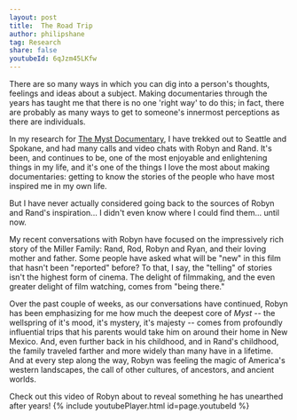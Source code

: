 ```yaml
---
layout: post
title:  The Road Trip
author: philipshane
tag: Research
share: false
youtubeId: 6qJzm45LKfw
---
```


There are so many ways in which you can dig into a person's thoughts, feelings and ideas about a subject. Making documentaries through the years has taught me that there is no one 'right way' to do this; in fact, there are probably as many ways to get to someone's innermost perceptions as there are individuals.

In my research for [The Myst Documentary](https://www.kickstarter.com/projects/philipshane/the-myst-documentary), I have trekked out to Seattle and Spokane, and had many calls and video chats with Robyn and Rand. It's been, and continues to be, one of the most enjoyable and enlightening things in my life, and it's one of the things I love the most about making documentaries: getting to know the stories of the people who have most inspired me in my own life.

But I have never actually considered going back to the sources of Robyn and Rand's inspiration... I didn't even know where I could find them... until now.

My recent conversations with Robyn have focused on the impressively rich story of the Miller Family: Rand, Rod, Robyn and Ryan, and their loving mother and father. Some people have asked what will be "new" in this film that hasn't been "reported" before? To that, I say, the "telling" of stories isn't the highest form of cinema. The delight of filmmaking, and the even greater delight of film watching, comes from "being there."

Over the past couple of weeks, as our conversations have continued, Robyn has been emphasizing for me how much the deepest core of *Myst* -- the wellspring of it's mood, it's mystery, it's majesty -- comes from profoundly influential trips that his parents would take him on around their home in New Mexico. And, even further back in his childhood, and in Rand's childhood, the family traveled farther and more widely than many have in a lifetime. And at every step along the way, Robyn was feeling the magic of America's western landscapes, the call of other cultures, of ancestors, and ancient worlds.

Check out this video of Robyn about to reveal something he has unearthed after years!
{% include youtubePlayer.html id=page.youtubeId %}